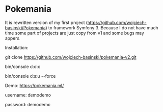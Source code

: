 # Pokemania

It is rewritten version of my first project (https://github.com/wojciech-basinski/Pokemania) to framework Symfony 3. Because I do not have much time some part of projects are just copy from v1 and some bugs may appers.


Installation:

git clone https://github.com/wojciech-basinski/pokemania-v2.git

bin/console d:d:c

bin/console d:s:u --force


Demo:
https://pokemania.ml/

username: demodemo

password: demodemo
